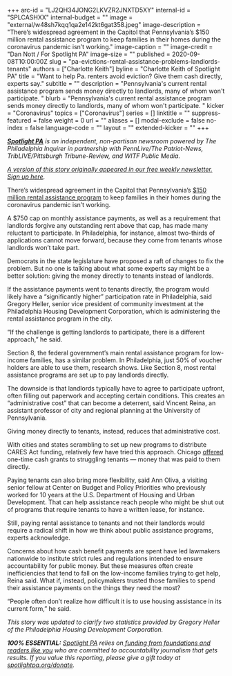 +++
arc-id = "LJ2QH34JONG2LKVZR2JNXTD5XY"
internal-id = "SPLCASHXX"
internal-budget = ""
image = "external/w48sh7kqq1qa2e142kt6gat358.jpeg"
image-description = "There’s widespread agreement in the Capitol that Pennsylvania’s $150 million rental assistance program to keep families in their homes during the coronavirus pandemic isn’t working."
image-caption = ""
image-credit = "Dan Nott / For Spotlight PA"
image-size = ""
published = 2020-09-08T10:00:00Z
slug = "pa-evictions-rental-assistance-problems-landlords-tenants"
authors = ["Charlotte Keith"]
byline = "Charlotte Keith of Spotlight PA"
title = "Want to help Pa. renters avoid eviction? Give them cash directly, experts say."
subtitle = ""
description = "Pennsylvania's current rental assistance program sends money directly to landlords, many of whom won't participate. "
blurb = "Pennsylvania's current rental assistance program sends money directly to landlords, many of whom won't participate. "
kicker = "Coronavirus"
topics = ["Coronavirus"]
series = []
linktitle = ""
suppress-featured = false
weight = 0
url = ""
aliases = []
modal-exclude = false
no-index = false
language-code = ""
layout = ""
extended-kicker = ""
+++

<a href="https://lesspage.com/"><i><b>Spotlight PA</b></i></a><i> is an independent, non-partisan newsroom powered by The Philadelphia Inquirer in partnership with PennLive/The Patriot-News, TribLIVE/Pittsburgh Tribune-Review, and WITF Public Media.</i>

<a href="https://lesspage.com/newsletters"><i>A version of this story originally appeared in our free weekly newsletter. Sign up here</i></a><i>.</i>

There’s widespread agreement in the Capitol that Pennsylvania’s <a href="https://lesspage.com/news/2020/08/pa-evictions-ban-rental-assistance-program-coronavirus-flaws/">$150 million rental assistance program</a> to keep families in their homes during the coronavirus pandemic isn’t working.

A $750 cap on monthly assistance payments, as well as a requirement that landlords forgive any outstanding rent above that cap, has made many reluctant to participate. In Philadelphia, for instance, almost two-thirds of applications cannot move forward, because they come from tenants whose landlords won’t take part.

Democrats in the state legislature have proposed a raft of changes to fix the problem. But no one is talking about what some experts say might be a better solution: giving the money directly to tenants instead of landlords.

If the assistance payments went to tenants directly, the program would likely have a “significantly higher” participation rate in Philadelphia, said Gregory Heller, senior vice president of community investment at the Philadelphia Housing Development Corporation, which is administering the rental assistance program in the city.

<script src="https://lesspage.com/embed.js" async></script><div data-spl-embed-version="1" data-spl-src="https://lesspage.com/embeds/donate/?teaser_text=As%20the%20eviction%20moratorium%20expires%2C%20we%20won't%20stop%20telling%20the%20stories%20that%20matter%20and%20holding%20the%20powerful%20to%20account.%20Join%20us%20and%20become%20a%20monthly%20donor%20today."></div>

“If the challenge is getting landlords to participate, there is a different approach,” he said.

Section 8, the federal government’s main rental assistance program for low-income families, has a similar problem. In Philadelphia, just 50% of voucher holders are able to use them, <a data-gone="https://www.philadelphiafed.org/community-development/housing-and-neighborhoods/rental-housing-affordability-impacts-educational-and-employment-opportunities" data-gone>research shows</a>. Like Section 8, most rental assistance programs are set up to pay landlords directly.

The downside is that landlords typically have to agree to participate upfront, often filling out paperwork and accepting certain conditions. This creates an “administrative cost” that can become a deterrent, said Vincent Reina, an assistant professor of city and regional planning at the University of Pennsylvania.

Giving money directly to tenants, instead, reduces that administrative cost.

With cities and states scrambling to set up new programs to distribute CARES Act funding, relatively few have tried this approach. Chicago <a href="https://nhschicago.org/covid/covid19grant.aspx">offered</a> one-time cash grants to struggling tenants — money that was paid to them directly.

<script src="https://lesspage.com/embed.js" async></script><div data-spl-embed-version="1" data-spl-src="https://lesspage.com/embeds/newsletter/"></div>

Paying tenants can also bring more flexibility, said Ann Oliva, a visiting senior fellow at Center on Budget and Policy Priorities who previously worked for 10 years at the U.S. Department of Housing and Urban Development. That can help assistance reach people who might be shut out of programs that require tenants to have a written lease, for instance.

Still, paying rental assistance to tenants and not their landlords would require a radical shift in how we think about public assistance programs, experts acknowledge.

Concerns about how cash benefit payments are spent have led lawmakers nationwide to institute strict rules and regulations intended to ensure accountability for public money. But these measures often create inefficiencies that tend to fall on the low-income families trying to get help, Reina said. What if, instead, policymakers trusted those families to spend their assistance payments on the things they need the most?

“People often don’t realize how difficult it is to use housing assistance in its current form,” he said.

<i>This story was updated to clarify two statistics provided by Gregory Heller of the Philadelphia Housing Development Corporation. </i>

<i><b>100% ESSENTIAL:</b></i><i> </i><a href="https://lesspage.com/"><i>Spotlight PA</i></a><i> relies on</i><a href="https://lesspage.com/support"><i> funding from foundations and readers like you</i></a><i> who are committed to accountability journalism that gets results. If you value this reporting, please give a gift today at </i><a href="http://spotlightpa.org/donate"><i>spotlightpa.org/donate</i></a><i>.</i>

<script src="https://lesspage.com/embed.js" async></script><div data-spl-embed-version="1" data-spl-src="https://lesspage.com/embeds/tips/?tip_text=Are%20you%20%3Cb%3Efacing%20eviction%20as%20a%20result%20of%20the%20coronavirus%20pandemic%3C%2Fb%3E%3F%20We%20want%20to%20hear%20from%20you."></div>
